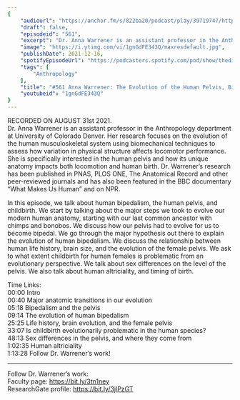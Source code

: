 ```yaml
---
{
	"audiourl": "https://anchor.fm/s/822ba20/podcast/play/39719747/https%3A%2F%2Fd3ctxlq1ktw2nl.cloudfront.net%2Fstaging%2F2021-8-2%2F7e77f567-615a-bb4b-efbb-e69bc61f21e9.m4a",
	"draft": false,
	"episodeid": "561",
	"excerpt": "Dr. Anna Warrener is an assistant professor in the Anthropology department at University of Colorado Denver. Her research focuses on the evolution of the human musculoskeletal system using biomechanical techniques to assess how variation in physical structure affects locomotor performance. She is specifically interested in the human pelvis and how its unique anatomy impacts both locomotion and human birth. Dr. Warrener’s research has been published in PNAS, PLOS ONE, The Anatomical Record and other peer-reviewed journals and has also been featured in the BBC documentary “What Makes Us Human” and on NPR.",
	"image": "https://i.ytimg.com/vi/1gnGdFE343Q/maxresdefault.jpg",
	"publishDate": 2021-12-16,
	"spotifyEpisodeUrl": "https://podcasters.spotify.com/pod/show/thedissenter/episodes/561-Anna-Warrener-The-Evolution-of-the-Human-Pelvis--Bipedalism--and-Childbirth-e16qlc3",
	"tags": [
		"Anthropology"
	],
	"title": "#561 Anna Warrener: The Evolution of the Human Pelvis, Bipedalism, and Childbirth",
	"youtubeid": "1gnGdFE343Q"
}
---
```

RECORDED ON AUGUST 31st 2021.  
Dr. Anna Warrener is an assistant professor in the Anthropology department at University of Colorado Denver. Her research focuses on the evolution of the human musculoskeletal system using biomechanical techniques to assess how variation in physical structure affects locomotor performance. She is specifically interested in the human pelvis and how its unique anatomy impacts both locomotion and human birth. Dr. Warrener’s research has been published in PNAS, PLOS ONE, The Anatomical Record and other peer-reviewed journals and has also been featured in the BBC documentary “What Makes Us Human” and on NPR.

In this episode, we talk about human bipedalism, the human pelvis, and childbirth. We start by talking about the major steps we took to evolve our modern human anatomy, starting with our last common ancestor with chimps and bonobos. We discuss how our pelvis had to evolve for us to become bipedal. We go through the major hypothesis out there to explain the evolution of human bipedalism. We discuss the relationship between human life history, brain size, and the evolution of the female pelvis. We ask to what extent childbirth for human females is problematic from an evolutionary perspective. We talk about sex differences on the level of the pelvis. We also talk about human altriciality, and timing of birth.

Time Links:  
<time>00:00</time> Intro  
<time>00:40</time> Major anatomic transitions in our evolution  
<time>05:18</time> Bipedalism and the pelvis  
<time>09:14</time> The evolution of human bipedalism  
<time>25:25</time> Life history, brain evolution, and the female pelvis  
<time>33:07</time> Is childbirth evolutionarily problematic in the human species?  
<time>48:13</time> Sex differences in the pelvis, and where they come from  
<time>1:02:35</time> Human altriciality  
<time>1:13:28</time> Follow Dr. Warrener’s work!

---

Follow Dr. Warrener’s work:  
Faculty page: https://bit.ly/3tn1ney  
ResearchGate profile: https://bit.ly/3jlPzGT
